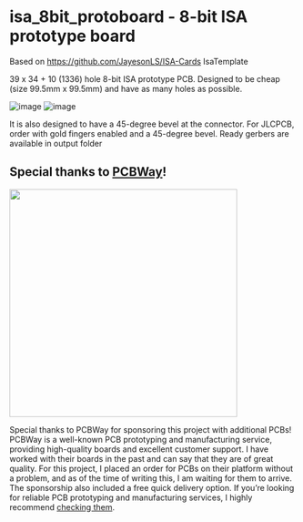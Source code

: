 # isa_8bit_protoboard - 8-bit ISA prototype board

Based on https://github.com/JayesonLS/ISA-Cards IsaTemplate

39 x 34 + 10 (1336) hole 8-bit ISA prototype PCB. Designed to be cheap (size 99.5mm x 99.5mm) and have as many holes as possible. 

![image](https://github.com/user-attachments/assets/7a3417a5-3626-49f2-a6f6-a3b975097ec1)
![image](https://github.com/user-attachments/assets/309e3b28-1128-4db6-8906-1fe7c1f5473e)


It is also designed to have a 45-degree bevel at the connector. For JLCPCB, order with gold fingers enabled and a 45-degree bevel. Ready gerbers are available in output folder

## Special thanks to [PCBWay](https://www.pcbway.com)!
[<img src="https://github.com/user-attachments/assets/9d95cbb9-ce2d-4c56-a627-724283c579ba" width="400">](https://www.pcbway.com)

Special thanks to PCBWay for sponsoring this project with additional PCBs! PCBWay is a well-known PCB prototyping and manufacturing service, providing high-quality boards and excellent customer support. I have worked with their boards in the past and can say that they are of great quality. For this project, I placed an order for PCBs on their platform without a problem, and as of the time of writing this, I am waiting for them to arrive. The sponsorship also included a free quick delivery option. If you’re looking for reliable PCB prototyping and manufacturing services, I highly recommend [checking them](https://www.pcbway.com).
